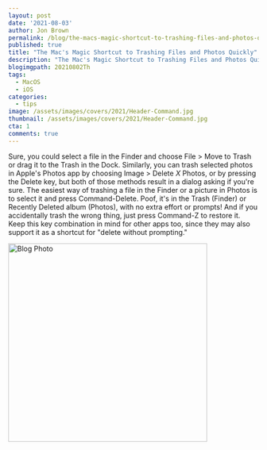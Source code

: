 ```yaml
---
layout: post
date: '2021-08-03'
author: Jon Brown
permalink: /blog/the-macs-magic-shortcut-to-trashing-files-and-photos-quickly/
published: true
title: "The Mac's Magic Shortcut to Trashing Files and Photos Quickly"
description: "The Mac's Magic Shortcut to Trashing Files and Photos Quickly"
blogimgpath: 20210802Th
tags:
  - MacOS
  - iOS
categories:
  - tips
image: /assets/images/covers/2021/Header-Command.jpg
thumbnail: /assets/images/covers/2021/Header-Command.jpg
cta: 1
comments: true
---
```

Sure, you could select a file in the Finder and choose File > Move to
Trash or drag it to the Trash in the Dock. Similarly, you can trash
selected photos in Apple's Photos app by choosing Image > Delete *X*
Photos, or by pressing the Delete key, but both of those methods result
in a dialog asking if you're sure. The easiest way of trashing a file in
the Finder or a picture in Photos is to select it and press
Command-Delete. Poof, it's in the Trash (Finder) or Recently Deleted
album (Photos), with no extra effort or prompts! And if you accidentally
trash the wrong thing, just press Command-Z to restore it. Keep this key
combination in mind for other apps too, since they may also support it
as a shortcut for "delete without prompting."

<img alt="Blog Photo" src="{{ site.site_cdn }}/assets/images/blog/2021/20210802Th/image2.png" class="img-fluid rounded m-2" width="400" />

